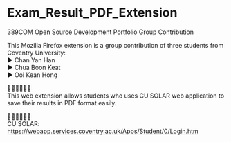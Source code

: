 # Exam_Result_PDF_Extension
389COM Open Source Development Portfolio Group Contribution

This Mozilla Firefox extension is a group contribution of three students from Coventry University:  
▶️ Chan Yan Han  
▶️ Chua Boon Keat  
▶️ Ooi Kean Hong  

📁📁📁📁📁📁  
This web extension allows students who uses CU SOLAR web application to save their results in PDF format easily. 

🔗🔗🔗🔗🔗🔗  
CU SOLAR: https://webapp.services.coventry.ac.uk/Apps/Student/0/Login.htm
